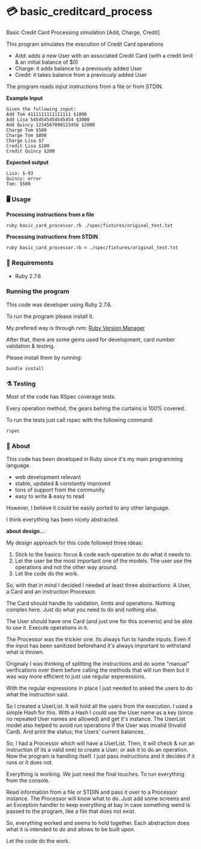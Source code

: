 # 💳 basic_creditcard_process

Basic Credit Card Processing simulation [Add, Charge, Credit]

This program simulates the execution of Credit Card operations
- Add: adds a new User with an associated Credit Card (with a credit limit & an initial balance of $0)
- Charge: it adds balance to a previously added User
- Credit: it takes balance from a previously added User

The program reads input instructions from a file or from STDIN.


**Example Input**
```
Given the following input:
Add Tom 4111111111111111 $1000
Add Lisa 5454545454545454 $3000
Add Quincy 1234567890123456 $2000
Charge Tom $500
Charge Tom $800
Charge Lisa $7
Credit Lisa $100
Credit Quincy $200
```

**Expected output**
```
Lisa: $-93
Quincy: error
Tom: $500
```

### 🖥️  Usage
**Processing instructions from a file**
```
ruby basic_card_processor.rb ./spec/fixtures/original_test.txt
```
**Processing instructions from STDIN**
```
ruby basic_card_processor.rb < ./spec/fixtures/original_test.txt
```

### 🧰  Requirements

- Ruby 2.7.6


### Running the program

This code was developer using Ruby 2.7.6.

To run the program please install it.

My prefered way is through rvm: [Ruby Version Manager](https://rvm.io/)


After that, there are some gems used for development, card number validation & testing.

Please install them by running:
```
bundle install
```

### ⚗️  Testing

Most of the code has RSpec coverage tests.

Every operation method, the gears behing the curtains is 100% covered.

To run the tests just call rspec with the following command:
```
rspec
```

### 💭  About

This code has been developed in Ruby since it's my main programming language.
- web development relevant
- stable, updated & constantly improved
- tons of support from the community
- easy to write & easy to read

However, I believe it could be easily ported to any other language.

I think everything has been nicely abstracted.

**about design...**

My design approach for this code followed three ideas:

1. Stick to the basics: focus & code each operation to do what it needs to.
2. Let the user be the most important one of the models. The user use the operations and not the other way around.
3. Let the code do the work.

So, with that in mind I decided I needed at least three abstractions:
A User, a Card and an instruction Processor.

The Card should handle its validation, limits and operations.
Nothing complex here. Just do what you need to do and nothing else.

The User should have one Card (and just one for this scenerio) and be able to use it. Execute operations in it.

The Processor was the trickier one. Its always fun to handle inputs.
Even if the input has been sanitized beforehand it's always important to withstand what is thrown.

Originaly I was thinking of splitting the instructions and do some "manual" verifications over them before calling the methods that will run them but it was way more efficient to just use regular experessions.

With the regular expressions in place I just needed to asked the users to do what the instruction said.

So I created a UserList. It will hold all the users from the execution. I used a simple Hash for this.
With a Hash I could use the User name as a key (since no repeated User names are allowed) and get it's instance. The UserList model also helped to avoid run operations if the User was invalid (Invalid Card). And print the status; the Users' current balances.

So, I had a Processor which will have a UserList.
Then, it will check & run an instruction (if its a valid one) to create a User, or ask it to do an operation. Now the program is handling itself. I just pass instructions and it decides if it runs or it does not.

Everything is working. We just need the final touches. To run everything from the console.

Read information from a file or STDIN and pass it over to a Processor instance. The Processor will know what to do. Just add some screens and an Exception handler to keep everything at bay in case something weird is passed to the program, like a file that does not exist.

So, everything worked and seems to hold together.
Each abstraction does what it is intended to do and allows to be built upon.

Let the code do the work.



